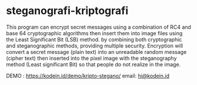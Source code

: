 # steganografi-kriptografi
This program can encrypt secret messages using a combination of RC4 and base 64 cryptographic algorithms then insert them into image files using the Least Significant Bit (LSB) method. by combining both cryptographic and steganographic methods, providing multiple security. Encryption will convert a secret message (plain text) into an unreadable random message (cipher text) then inserted into the pixel image with the steganography method (Least significant Bit) so that people do not realize in the image.

DEMO : https://kodein.id/demo/kripto-stegano/
email: hi@kodein.id
